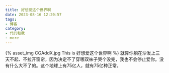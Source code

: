 ```yaml
---
title: 好想爱这个世界啊
date: 2023-08-16 12:20:57
tags:
- 博客
category:
- 代码和我
- more
---
```

{% asset_img CGAddX.jpg This is 好想爱这个世界啊 %}
就算你躺在沙发上三天不起、不拉开窗帘，因为决定不了穿哪双袜子哭个没完，我也不会停止爱你。没有什么大不了的。这个地球上有75亿人，就有75亿种正常。 ​​​